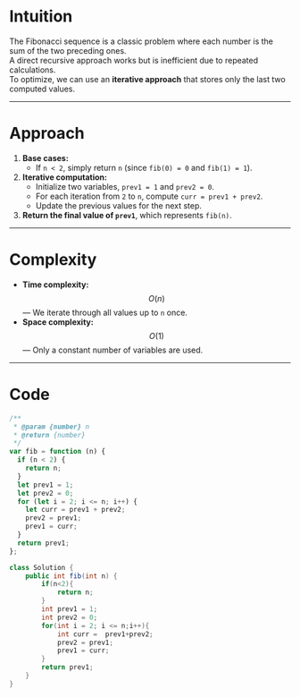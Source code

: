 # Intuition

The Fibonacci sequence is a classic problem where each number is the sum of the two preceding ones.  
A direct recursive approach works but is inefficient due to repeated calculations.  
To optimize, we can use an **iterative approach** that stores only the last two computed values.

---

# Approach

1. **Base cases:**
   - If `n < 2`, simply return `n` (since `fib(0) = 0` and `fib(1) = 1`).
2. **Iterative computation:**
   - Initialize two variables, `prev1 = 1` and `prev2 = 0`.
   - For each iteration from `2` to `n`, compute `curr = prev1 + prev2`.
   - Update the previous values for the next step.
3. **Return the final value of `prev1`**, which represents `fib(n)`.

---

# Complexity

- **Time complexity:** $$O(n)$$ — We iterate through all values up to `n` once.
- **Space complexity:** $$O(1)$$ — Only a constant number of variables are used.

---

# Code

```javascript []
/**
 * @param {number} n
 * @return {number}
 */
var fib = function (n) {
  if (n < 2) {
    return n;
  }
  let prev1 = 1;
  let prev2 = 0;
  for (let i = 2; i <= n; i++) {
    let curr = prev1 + prev2;
    prev2 = prev1;
    prev1 = curr;
  }
  return prev1;
};
```
``` java []
class Solution {
    public int fib(int n) {
        if(n<2){
            return n;
        }
        int prev1 = 1;
        int prev2 = 0;
        for(int i = 2; i <= n;i++){
            int curr =  prev1+prev2;
            prev2 = prev1;
            prev1 = curr;
        }
        return prev1;
    }
}
```
